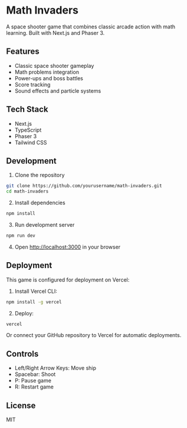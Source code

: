 # Math Invaders

A space shooter game that combines classic arcade action with math learning. Built with Next.js and Phaser 3.

## Features

- Classic space shooter gameplay
- Math problems integration
- Power-ups and boss battles
- Score tracking
- Sound effects and particle systems

## Tech Stack

- Next.js
- TypeScript
- Phaser 3
- Tailwind CSS

## Development

1. Clone the repository
```bash
git clone https://github.com/yourusername/math-invaders.git
cd math-invaders
```

2. Install dependencies
```bash
npm install
```

3. Run development server
```bash
npm run dev
```

4. Open [http://localhost:3000](http://localhost:3000) in your browser

## Deployment

This game is configured for deployment on Vercel:

1. Install Vercel CLI:
```bash
npm install -g vercel
```

2. Deploy:
```bash
vercel
```

Or connect your GitHub repository to Vercel for automatic deployments.

## Controls

- Left/Right Arrow Keys: Move ship
- Spacebar: Shoot
- P: Pause game
- R: Restart game

## License

MIT
